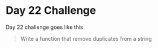 # Day 22 Challenge

Day 22 challenge goes like this
> Write a function that remove duplicates from a string